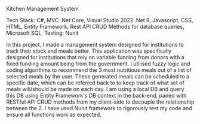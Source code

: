 Kitchen Management System

Tech Stack:
C#,
MVC .Net Core,
Visual Studio 2022 .Net 8,
Javascript,
CSS,
HTML,
Entity Framework,
Rest API CRUD Methods for database queries,
Microsoft SQL,
Testing:
Nunit

In this project, I made a management system designed for institutions to track their stock and meals better.
This application was specifically designed for institutions that rely on variable funding from donors with a fixed funding amount being from the government.
I utilised fuzzy logic and coding algorithms to recommend the 3 most nutritious meals out of a list of selected meals by the user. These generated meals
can be scheduled to a specific date, which can be referred back to to keep track of what set of meals will/should be made on each day. I am using a local
DB and query this DB using Entity Framework's DB context in the back-end, paired with RESTful API CRUD methods from my client-side to decouple the relationship between the 2.
I have used Nunit framework to rigorously test my code and ensure all functions work as expected.



